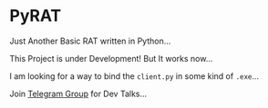 # PyRAT
 
Just Another Basic RAT written in Python...

This Project is under Development!
But It works now...

I am looking for a way to bind the `client.py` in some kind of `.exe`...

Join [Telegram Group](https://t.me/kodykprojects) for Dev Talks...
